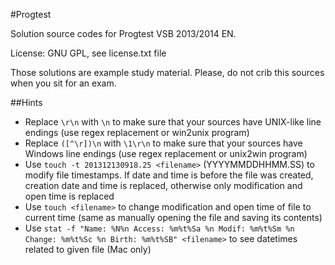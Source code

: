 #Progtest

Solution source codes for Progtest VSB 2013/2014 EN.

License: GNU GPL, see license.txt file

Those solutions are example study material. Please, do not crib this sources when you sit for an exam.

##Hints

- Replace ```\r\n``` with ```\n``` to make sure that your sources have UNIX-like line endings (use regex replacement or win2unix program)
- Replace ```([^\r])\n``` with ```\1\r\n``` to make sure that your sources have Windows line endings (use regex replacement or unix2win program)
- Use ```touch -t 201312130918.25 <filename>``` (YYYYMMDDHHMM.SS) to modify file timestamps. If date and time is before the file was created, creation date and time is replaced, otherwise only modification and open time is replaced
- Use ```touch <filename>``` to change modification and open time of file to current time (same as manually opening the file and saving its contents)
- Use ```stat -f "Name: %N%n Access: %m%t%Sa %n Modif: %m%t%Sm %n Change: %m%t%Sc %n Birth: %m%t%SB" <filename>``` to see datetimes related to given file (Mac only)
